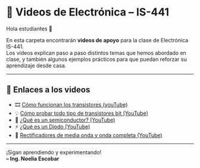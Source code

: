 # 🎥 Videos de Electrónica – IS-441

Hola estudiantes 👋

En esta carpeta encontrarán **videos de apoyo** para la clase de Electrónica IS-441.  
Los videos explican paso a paso distintos temas que hemos abordado en clase, y también algunos ejemplos prácticos para que puedan reforzar su aprendizaje desde casa.

---

## 🔗 Enlaces a los videos

- 🎞️ [Cómo funcionan los transistores (youTube)](https://www.youtube.com/watch?v=zh7PeHAZRLY)
- 💡 [Cómo probar todo tipo de transistores bjt (YouTube)](https://www.youtube.com/watch?v=-FDaXbBOiMM&t=504s)
- 🔧 [¿Qué es un semiconductor? (YouTube)](https://drive.google.com/tu-link-3)
- ⚡ [¿Qué es un Diodo (YouTube)](https://www.youTube.com/watch?v=aPY3I8pG478&t=554s)
- 🔌 [Rectificadores de media onda y onda completa (YouTube)](https://www.youtube.com/watch?v=jzibrKq4ing&t=25s)

---

¡Sigan aprendiendo y experimentando!  
**– Ing. Noelia Escobar**

